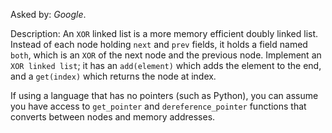 Asked by: *Google*.

Description: An `XOR` linked list is a more memory efficient doubly linked list. Instead of each node holding `next` and `prev` fields, it holds a field named `both`, which is an `XOR` of the next node and the previous node. Implement an `XOR linked list`; it has an `add(element)` which adds the element to the end, and a `get(index)` which returns the node at index.

If using a language that has no pointers (such as Python), you can assume you have access to `get_pointer` and `dereference_pointer` functions that converts between nodes and memory addresses.
